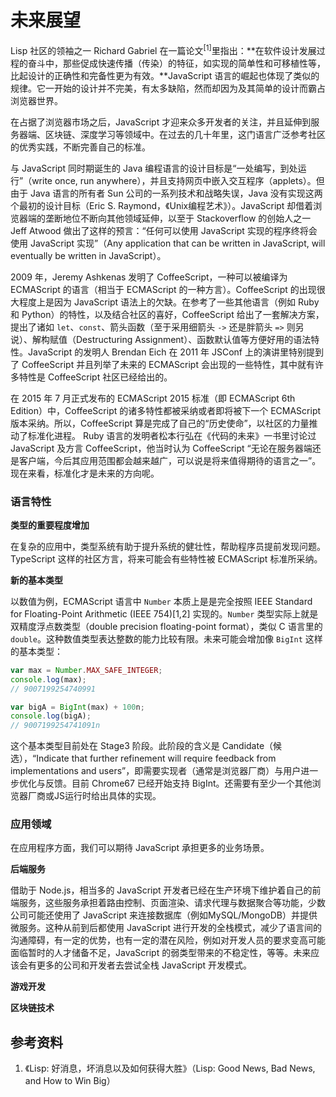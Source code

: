 # 未来展望

Lisp 社区的领袖之一 Richard Gabriel 在一篇论文<sup>[1]</sup>里指出：**在软件设计发展过程的奋斗中，那些促成快速传播（传染）的特征，如实现的简单性和可移植性等，比起设计的正确性和完备性更为有效。**JavaScript 语言的崛起也体现了类似的规律。它一开始的设计并不完美，有太多缺陷，然而却因为及其简单的设计而霸占浏览器世界。

在占据了浏览器市场之后，JavaScript 才迎来众多开发者的关注，并且延伸到服务器端、区块链、深度学习等领域中。在过去的几十年里，这门语言广泛参考社区的优秀实践，不断完善自己的标准。

与 JavaScript 同时期诞生的 Java 编程语言的设计目标是“一处编写，到处运行”（write once, run anywhere），并且支持网页中嵌入交互程序（applets）。但由于 Java 语言的所有者 Sun 公司的一系列技术和战略失误，Java 没有实现这两个最初的设计目标（Eric S. Raymond，《Unix编程艺术》）。JavaScript 却借着浏览器端的垄断地位不断向其他领域延伸，以至于 Stackoverflow 的创始人之一 Jeff Atwood 做出了这样的预言：“任何可以使用 JavaScript 实现的程序终将会使用 JavaScript 实现”（Any application that can be written in JavaScript, will eventually be written in JavaScript）。

2009 年，Jeremy Ashkenas 发明了 CoffeeScript，一种可以被编译为 ECMAScript 的语言（相当于 ECMAScript 的一种方言）。CoffeeScript 的出现很大程度上是因为 JavaScript 语法上的欠缺。在参考了一些其他语言（例如 Ruby 和 Python）的特性，以及结合社区的喜好，CoffeeScript 给出了一套解决方案，提出了诸如 `let`、`const`、箭头函数（至于采用细箭头 `->` 还是胖箭头 `=>` 则另说）、解构赋值（Destructuring Assignment）、函数默认值等方便好用的语法特性。JavaScript 的发明人 Brendan Eich 在 2011 年 JSConf 上的演讲里特别提到了 CoffeeScript 并且列举了未来的 ECMAScript 会出现的一些特性，其中就有许多特性是 CoffeeScript 社区已经给出的。

在 2015 年 7 月正式发布的 ECMAScript 2015 标准（即 ECMAScript 6th Edition）中，CoffeeScript 的诸多特性都被采纳或者即将被下一个 ECMAScript 版本采纳。所以，CoffeeScript 算是完成了自己的“历史使命”，以社区的力量推动了标准化进程。 Ruby 语言的发明者松本行弘在《代码的未来》一书里讨论过 JavaScript 及方言 CoffeeScript，他当时认为 CoffeeScript “无论在服务器端还是客户端，今后其应用范围都会越来越广，可以说是将来值得期待的语言之一”。现在来看，标准化才是未来的方向呢。

### 语言特性

**类型的重要程度增加**

在复杂的应用中，类型系统有助于提升系统的健壮性，帮助程序员提前发现问题。TypeScript 这样的社区方言，将来可能会有些特性被 ECMAScript 标准所采纳。

**新的基本类型**

以数值为例，ECMAScript 语言中 `Number` 本质上是是完全按照 IEEE Standard for Floating-Point Arithmetic (IEEE 754)[1,2] 实现的。`Number` 类型实际上就是双精度浮点数类型（double precision floating-point format），类似 C 语言里的 `double`。这种数值类型表达整数的能力比较有限。未来可能会增加像 `BigInt` 这样的基本类型：

```javascript
var max = Number.MAX_SAFE_INTEGER;
console.log(max);
// 9007199254740991

var bigA = BigInt(max) + 100n;
console.log(bigA);
// 9007199254741091n
```

这个基本类型目前处在 Stage3 阶段。此阶段的含义是 Candidate（候选），“Indicate that further refinement will require feedback from implementations and users”，即需要实现者（通常是浏览器厂商）与用户进一步优化与反馈。目前 Chrome67 已经开始支持 BigInt。还需要有至少一个其他浏览器厂商或JS运行时给出具体的实现。

### 应用领域

在应用程序方面，我们可以期待 JavaScript 承担更多的业务场景。

**后端服务**

借助于 Node.js，相当多的 JavaScript 开发者已经在生产环境下维护着自己的前端服务，这些服务承担着路由控制、页面渲染、请求代理与数据聚合等功能，少数公司可能还使用了 JavaScript 来连接数据库（例如MySQL/MongoDB）并提供微服务。这种从前到后都使用 JavaScript 进行开发的全栈模式，减少了语言间的沟通障碍，有一定的优势，也有一定的潜在风险，例如对开发人员的要求变高可能面临暂时的人才储备不足，JavaScript 的弱类型带来的不稳定性，等等。未来应该会有更多的公司和开发者去尝试全栈 JavaScript 开发模式。

**游戏开发**

**区块链技术**

## 参考资料

1. 《Lisp: 好消息，坏消息以及如何获得大胜》（Lisp: Good News, Bad News, and How to Win Big）
